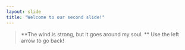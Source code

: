 ```yaml
---
layout: slide
title: "Welcome to our second slide!"
---
```

> **The wind is strong, but it goes around my soul. **
Use the left arrow to go back!
